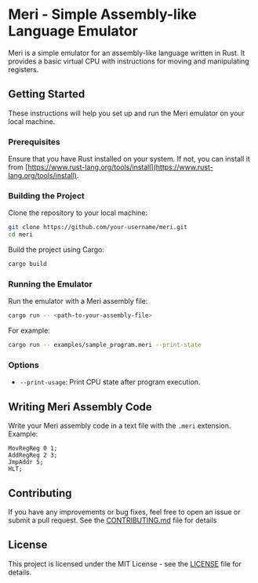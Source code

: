 # Meri - Simple Assembly-like Language Emulator

Meri is a simple emulator for an assembly-like language written in Rust. It provides a basic virtual CPU with instructions for moving and manipulating registers.

## Getting Started

These instructions will help you set up and run the Meri emulator on your local machine.

### Prerequisites

Ensure that you have Rust installed on your system. If not, you can install it from [https://www.rust-lang.org/tools/install](https://www.rust-lang.org/tools/install).

### Building the Project

Clone the repository to your local machine:

```bash
git clone https://github.com/your-username/meri.git
cd meri
```

Build the project using Cargo:

```bash
cargo build
```

### Running the Emulator

Run the emulator with a Meri assembly file:

```bash
cargo run -- <path-to-your-assembly-file>
```

For example:

```bash
cargo run -- examples/sample_program.meri --print-state
```

### Options

- `--print-usage`: Print CPU state after program execution.

## Writing Meri Assembly Code

Write your Meri assembly code in a text file with the `.meri` extension. Example:

```assembly
MovRegReg 0 1;
AddRegReg 2 3;
JmpAddr 5;
HLT;
```

## Contributing

If you have any improvements or bug fixes, feel free to open an issue or submit a pull request. See the [CONTRIBUTING.md](CONTRIBUTING.md) file for details

## License

This project is licensed under the MIT License - see the [LICENSE](LICENSE) file for details.
